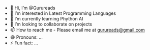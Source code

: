 - 👋 Hi, I’m @Gurureads
- 👀 I’m interested in Latest Programming Languages
- 🌱 I’m currently learning Phython AI
- 💞️ I’m looking to collaborate on projects
- 📫 How to reach me - Please email me at gurureads@gmail.com
- 😄 Pronouns: ...
- ⚡ Fun fact: ...

<!---
Gurureads/Gurureads is a ✨ special ✨ repository because its `README.md` (this file) appears on your GitHub profile.
You can click the Preview link to take a look at your changes.
--->
